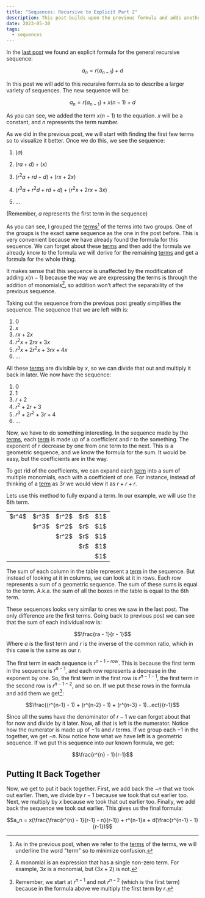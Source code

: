 ```yaml
---
title: "Sequences: Recursive to Explicit Part 2"
description: This post builds upon the previous formula and adds another variable and constant to the recursive sequence.
date: 2023-05-30
tags:
  - sequences
---
```

In the [last post](/blog/sequences-recursive-to-explicit-1) we found an explicit formula for the general recursive sequence:

$$a_n = r(a_{n-1}) + d$$

In this post we will add to this recursive formula so to describe a larger variety of sequences. The new sequence will be:

$$a_n = r(a_{n-1}) + x(n-1) + d$$

As you can see, we added the term $x(n-1)$ to the equation. $x$ will be a constant, and $n$ represents the term number.

As we did in the previous post, we will start with finding the first few terms so to visualize it better. Once we do this, we see the sequence:

1. $(a)$

2. $(ra + d) + (x)$

3. $(r^2a + rd + d) + (rx + 2x)$

4. $(r^3a + r^2d + rd + d) + (r^2x + 2rx + 3x)$

5. ...

(Remember, $a$ represents the first term in the sequence)

As you can see, I grouped the <u>terms</u>[^1] of the terms into two groups. One of the groups is the exact same sequence as the one in the post before. This is very convenient because we have already found the formula for this sequence. We can forget about these <u>terms</u> and then add the formula we already know to the formula we will derive for the remaining <u>terms</u> and get a formula for the whole thing.

It makes sense that this sequence is unaffected by the modification of adding $x(n-1)$ because the way we are expressing the terms is through the addition of monomials[^2], so addition won’t affect the separability of the previous sequence.

Taking out the sequence from the previous post greatly simplifies the sequence. The sequence that we are left with is:

1. $0$
2. $x$
3. $rx + 2x$
4. $r^2x + 2rx + 3x$
5. $r^3x + 2r^2x + 3rx + 4x$
6. ...

All these <u>terms</u> are divisible by $x$, so we can divide that out and multiply it back in later. We now have the sequence:

1. $0$
2. $1$
3. $r + 2$
4. $r^2 + 2r + 3$
5. $r^3 + 2r^2 + 3r + 4$
6. ...

Now, we have to do something interesting. In the sequence made by the <u>terms</u>, each <u>term</u> is made up of a coefficient and r to the something. The exponent of r decrease by one from one term to the next. This is a geometric sequence, and we know the formula for the sum. It would be easy, but the coefficients are in the way. 

To get rid of the coefficients, we can expand each <u>term</u> into a sum of multiple monomials, each with a coefficient of one. For instance, instead of thinking of a <u>term</u> as $3r$ we would view it as $r + r + r$.

Lets use this method to fully expand a term. In our example, we will use the 6th term.

<table>
  <tr>
    <td>$r^4$</td>
    <td>$r^3$</td> 
    <td>$r^2$</td>
    <td>$r$</td>
    <td>$1$</td>
  </tr>
  <tr>
    <td></td>
    <td>$r^3$</td> 
    <td>$r^2$</td>
    <td>$r$</td>
    <td>$1$</td>
  </tr>
  <tr>
    <td></td>
    <td></td> 
    <td>$r^2$</td>
    <td>$r$</td>
    <td>$1$</td>
  </tr>
  <tr>
    <td></td>
    <td></td> 
    <td></td>
    <td>$r$</td>
    <td>$1$</td>
  </tr>
  <tr>
    <td></td>
    <td></td> 
    <td></td>
    <td></td>
    <td>$1$</td>
  </tr>
</table>

The sum of each column in the table represent a <u>term</u> in the sequence. But instead of looking at it in columns, we can look at it in rows. Each row represents a sum of a geometric sequence. The sum of these sums is equal to the term. A.k.a. the sum of all the boxes in the table is equal to the 6th term.

These sequences looks very similar to ones we saw in the last post. The only difference are the first terms. Going back to previous post we can see that the sum of each individual row is:

$$\frac{ra - 1}{r - 1}$$
Where $a$ is the first term and $r$ is the inverse of the common ratio, which in this case is the same as our $r$.

The first term in each sequence is $r^{n-1-row}$. This is because the first term in the sequence is $r^{n-1}$, and each row represents a decrease in the exponent by one. So, the first term in the first row is $r^{n-1-1}$, the first term in the second row is $r^{n-1-2}$, and so on. If we put these rows in the formula and add them we get[^3]:

$$\frac{(r^{n-1} - 1) + (r^{n-2} - 1) + (r^{n-3} - 1)...ect}{r-1}$$

Since all the sums have the denominator of $r-1$ we can forget about that for now and divide by it later. Now, all that is left is the numerator. Notice how the numerator is made up of $-1$s and $r$ terms. If we group each $-1$ in the together, we get $-n$. Now notice how what we have left is a geometric sequence. If we put this sequence into our known formula, we get:

$$\frac{r^{n} - 1}{r-1}$$


## Putting It Back Together
Now, we get to put it back together. First, we add back the $-n$ that we took out earlier. Then, we divide by $r-1$ because we took that out earlier too. Next, we multiply by $x$ because we took that out earlier too. Finally, we add back the sequence we took out earlier. This gives us the final formula:

$$a_n = x(\frac{\frac{r^{n} - 1}{r-1} - n}{r-1}) + r^{n-1}a + d(\frac{r^{n-1} - 1}{r-1})$$

[^1]: As in the previous post, when we refer to the <u>terms</u> of the terms, we will underline the word "term" so to minimize confusion.
[^2]: A monomial is an expression that has a single non-zero term. For example, $3x$ is a monomial, but $(3x+2)$ is not.
[^3]: Remember, we start at $r^{n-1}$ and not $r^{n-2}$ (which is the first term) because in the formula above we multiply the first term by $r$. 